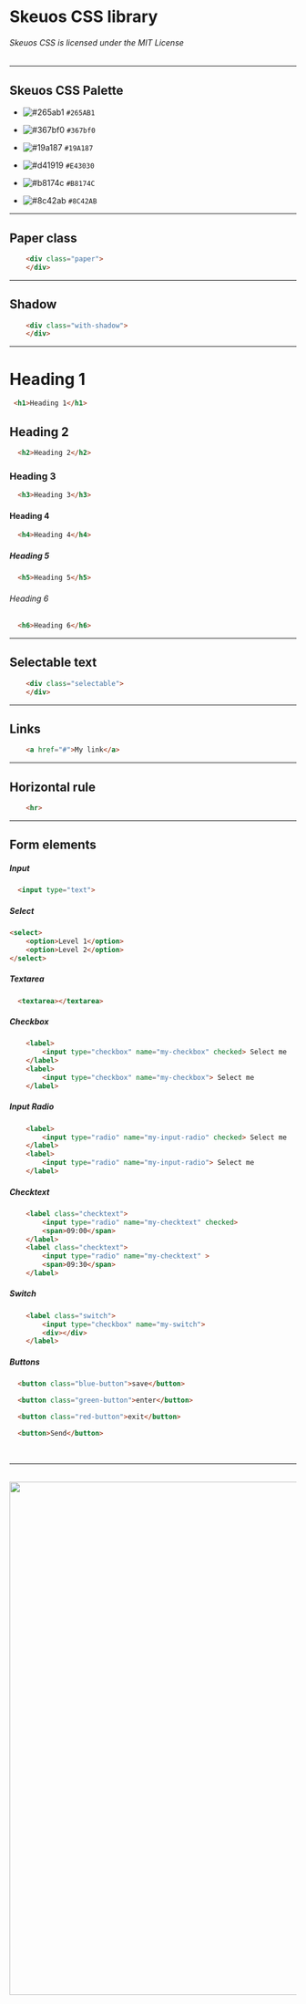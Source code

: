 # Skeuos CSS library

###### Skeuos CSS is licensed under the MIT License
<hr>




Skeuos CSS Palette
------------------

- ![#265ab1](https://placehold.it/15/265ab1/000000?text=+) `#265AB1`

- ![#367bf0](https://placehold.it/15/367bf0/000000?text=+) `#367bf0`

- ![#19a187](https://placehold.it/15/19a187/000000?text=+) `#19A187`

- ![#d41919](https://placehold.it/15/d41919/000000?text=+) `#E43030`

- ![#b8174c](https://placehold.it/15/b8174c/000000?text=+) `#B8174C`

- ![#8c42ab](https://placehold.it/15/8c42ab/000000?text=+) `#8C42AB`

* * * * *

Paper class
-----------

``` html
    <div class="paper">
    </div>
```

* * * * *

Shadow
------

``` html
    <div class="with-shadow">
    </div>
```

* * * * *

Heading 1
=========

``` html
 <h1>Heading 1</h1>
```
 
Heading 2
---------

``` html
  <h2>Heading 2</h2>
```

### Heading 3

``` html
  <h3>Heading 3</h3>
```

#### Heading 4

``` html
  <h4>Heading 4</h4>
```

##### Heading 5

``` html
  <h5>Heading 5</h5>
```

###### Heading 6

``` html
  <h6>Heading 6</h6>
```

* * * * *

Selectable text
---------------

``` html
    <div class="selectable">
    </div>
```

* * * * *

Links
-----

``` html
    <a href="#">My link</a>
```

* * * * *

Horizontal rule
---------------

``` html
    <hr>
```

* * * * *

Form elements
-------------

##### Input

``` html
  <input type="text">
```

##### Select

``` html
<select>
    <option>Level 1</option>
    <option>Level 2</option>
</select>
```

##### Textarea
``` html
  <textarea></textarea>
```

##### Checkbox
``` html
    <label>
        <input type="checkbox" name="my-checkbox" checked> Select me
    </label>
    <label>
        <input type="checkbox" name="my-checkbox"> Select me
    </label>
``` 

##### Input Radio
``` html
    <label>
        <input type="radio" name="my-input-radio" checked> Select me
    </label>
    <label>
        <input type="radio" name="my-input-radio"> Select me
    </label>
```

##### Checktext
``` html
    <label class="checktext">
        <input type="radio" name="my-checktext" checked>
        <span>09:00</span>
    </label>
    <label class="checktext">
        <input type="radio" name="my-checktext" >
        <span>09:30</span>
    </label>
```

##### Switch
``` html
    <label class="switch">
        <input type="checkbox" name="my-switch">
        <div></div>
    </label>
```

##### Buttons
``` html
  <button class="blue-button">save</button>
```

``` html
  <button class="green-button">enter</button>
```

``` html
  <button class="red-button">exit</button>
```

``` html
  <button>Send</button>
```
<br>
<hr>
<br>
<img src="https://raw.githubusercontent.com/daniruiz/skeuos-css/master/Images/preview.png" width=900>

